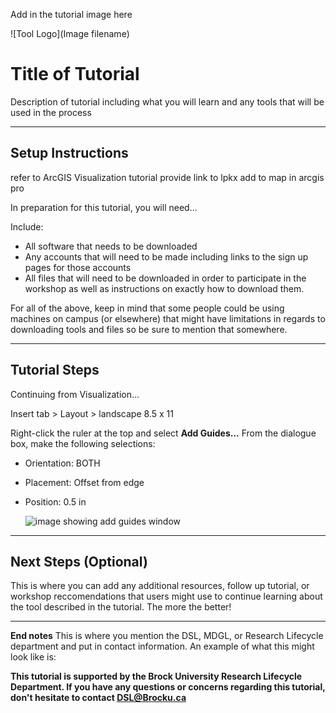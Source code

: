 Add in the tutorial image here 

![Tool Logo](Image filename)

# Title of Tutorial
Description of tutorial including what you will learn and any tools that will be used in the process

----

## Setup Instructions
refer to ArcGIS Visualization tutorial
provide link to lpkx
add to map in arcgis pro



In preparation for this tutorial, you will need...

Include:
 - All software that needs to be downloaded
 - Any accounts that will need to be made including links to the sign up pages for those accounts
 - All files that will need to be downloaded in order to participate in the workshop as well as instructions on exactly how to download them.  

For all of the above, keep in mind that some people could be using machines on campus (or elsewhere) that might have limitations in regards to downloading tools and files so be sure to mention that somewhere.

----

## Tutorial Steps
Continuing from Visualization...

Insert tab > Layout > landscape 8.5 x 11

Right-click the ruler at the top and select **Add Guides...**
From the dialogue box, make the following selections:
- Orientation: BOTH
- Placement: Offset from edge
- Position: 0.5 in

   ![image showing add guides window](https://user-images.githubusercontent.com/45638590/229173445-5bb1b068-393d-4c35-990e-0492bd71fd13.png)





----

## Next Steps (Optional)
This is where you can add any additional resources, follow up tutorial, or workshop reccomendations that users might use to continue learning about the tool described in the tutorial.  The more the better!

----

**End notes**
This is where you mention the DSL, MDGL, or Research Lifecycle department and put in contact information.  An example of what this might look like is:

**This tutorial is supported by the Brock University Research Lifecycle Department.  If you have any questions or concerns regarding this tutorial, don't hesitate to contact [DSL@Brocku.ca](mailto:DSL@Brocku.ca)**
